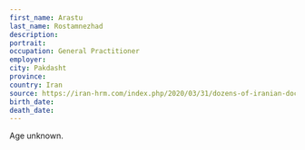 ```yaml
---
first_name: Arastu
last_name: Rostamnezhad
description: 
portrait: 
occupation: General Practitioner
employer: 
city: Pakdasht
province: 
country: Iran
source: https://iran-hrm.com/index.php/2020/03/31/dozens-of-iranian-doctors-died-during-irans-coronavirus-crisis/
birth_date: 
death_date: 
---
```


Age unknown.